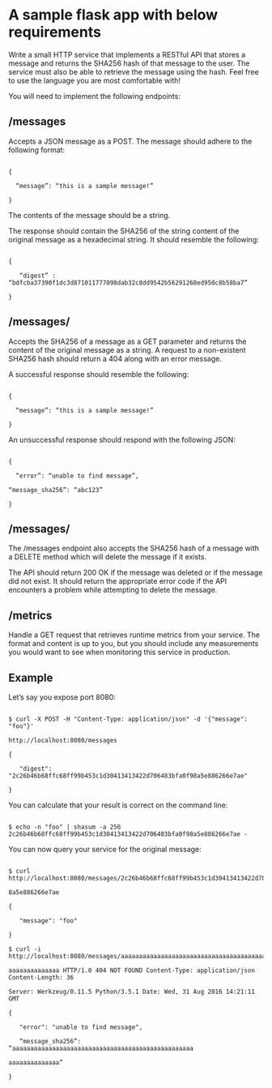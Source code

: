 # A sample flask app with below requirements

Write a small HTTP service that implements a RESTful API that stores a message and returns the SHA256 hash of that message to the user. The service must also be able to retrieve the message using the hash. Feel free to use the language you are most comfortable with!



You will need to implement the following endpoints:



 ## /messages

Accepts a JSON message as a POST. The message should adhere to the following format:

```

{

  “message”: “this is a sample message!”

}

```

The contents of the message should be a string.



The response should contain the SHA256 of the string content of the original message as a hexadecimal string. It should resemble the following:

```

{

   “digest” : “bdfcba37390f1dc3d871011777098dab32c8dd9542b56291268ed950c8b58ba7”

}

```




## /messages/<hash>

Accepts the SHA256 of a message as a GET parameter and returns the content of the original message as a string. A request to a non-existent SHA256 hash should return a 404 along with an error message.



A successful response should resemble the following:



```

{

  “message”: “this is a sample message!”

}

```



An unsuccessful response should respond with the following JSON:

```

{

  “error”: “unable to find message”,

“message_sha256”: “abc123”

}

```



## /messages/<hash>

The /messages endpoint also accepts the SHA256 hash of a message with a DELETE method which will delete the message if it exists.



The API should return 200 OK if the message was deleted or if the message did not exist. It should return the appropriate error code if the API encounters a problem while attempting to delete the message.




## /metrics

Handle a GET request that retrieves runtime metrics from your service. The format and content is up to you, but you should include any measurements you would want to see when monitoring this service in production.

## Example

Let’s say you expose port 8080:

```shell

$ curl -X POST -H "Content-Type: application/json" -d '{"message": "foo"}'

http://localhost:8080/messages

{

   "digest": "2c26b46b68ffc68ff99b453c1d30413413422d706483bfa0f98a5e886266e7ae"

}

```



You can calculate that your result is correct on the command line:

```shell

$ echo -n "foo" | shasum -a 256 2c26b46b68ffc68ff99b453c1d30413413422d706483bfa0f98a5e886266e7ae -

```



You can now query your service for the original message:

```shell

$ curl http://localhost:8080/messages/2c26b46b68ffc68ff99b453c1d30413413422d706483bfa0f9

8a5e886266e7ae

{

   "message": "foo"

}

$ curl -i http://localhost:8080/messages/aaaaaaaaaaaaaaaaaaaaaaaaaaaaaaaaaaaaaaaaaaaaaaaaaa

aaaaaaaaaaaaaa HTTP/1.0 404 NOT FOUND Content-Type: application/json Content-Length: 36

Server: Werkzeug/0.11.5 Python/3.5.1 Date: Wed, 31 Aug 2016 14:21:11 GMT

{

   "error": "unable to find message",

   “message_sha256”: “aaaaaaaaaaaaaaaaaaaaaaaaaaaaaaaaaaaaaaaaaaaaaaaaaa

aaaaaaaaaaaaaa”

}

